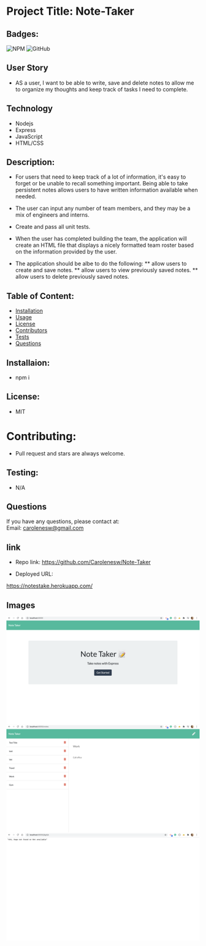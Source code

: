 
#  Project Title: Note-Taker

## Badges: 

<img alt="NPM" src="https://img.shields.io/npm/l/express?color=%239400D3&logo=github&logoColor=blue"> <img alt="GitHub" src="https://img.shields.io/github/license/Carolenesw/Note-Taker?logo=github&logoColor=%23228B22">

## User Story 

* AS a user, I want to be able to write, save and delete notes to allow me to organize my thoughts and keep track of tasks I need to complete.

## Technology

- Nodejs
- Express
- JavaScript
- HTML/CSS

## Description: 

* For users that need to keep track of a lot of information, it's easy to forget or be unable to recall something important. Being able to take persistent notes allows users to have written information available when needed.

* The user can input any number of team members, and they may be a mix of engineers and interns. 
* Create and pass all unit tests. 
* When the user has completed building the team, the application will create an HTML file that displays a nicely formatted team roster based on the information provided by the user. 

* The application should be albe to do the following: 
    ** allow users to create and save notes.
    ** allow users to view previously saved notes.
    ** allow users to delete previously saved notes.

## Table of Content: 

* [Installation](#installation)  
* [Usage](#usage)
* [License](#license)
* [Contributors](#contributors)
* [Tests](#tests)
* [Questions](#questions)

## Installaion:
* npm i

## License: 
* MIT
# Contributing: 
* Pull request and stars are always welcome.
## Testing: 
* N/A

## Questions
If you have any questions, please contact at:   
Email: carolenesw@gmail.com

## link

* Repo link:
https://github.com/Carolenesw/Note-Taker

* Deployed URL:

https://notestake.herokuapp.com/

## Images

<img src="public/assets/images/note_taker.png">

<img src="public/assets/images/notes_page.png">

<img src="public/assets/images/404_page.png">



